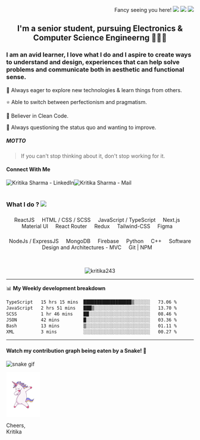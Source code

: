 <!--### Hi there 👋 

<!--
**kritika243/kritika243** is a ✨ _special_ ✨ repository because its `README.md` (this file) appears on your GitHub profile.

Here are some ideas to get you started:

- 🔭 I’m currently working on ...
- 🌱 I’m currently learning ...
- 👯 I’m looking to collaborate on ...
- 🤔 I’m looking for help with ...
- 💬 Ask me about ...
- 📫 How to reach me: ... <img src="https://raw.githubusercontent.com/ABSphreak/ABSphreak/master/gifs/Hi.gif" width="30px">
- 😄 Pronouns: ...
- ⚡ Fun fact: ...
-->
<!-- # Namaste🙏 I am Kritika Sharma  -->
<!-- Fancy seeing you here! <img src="https://raw.githubusercontent.com/aemmadi/aemmadi/master/wave.gif" width="30px">
![visitors](https://visitor-badge.glitch.me/badge?page_id=kritika243)
 -->
<!-- <img src="https://rishavanand.github.io/static/images/greetings.gif" align="center" style="width: 60%, height: 300px" />
</br>
 -->
<!-- <p>
 <img align="left" src="https://rishavanand.github.io/static/images/greetings.gif"/>
 </p>
  -->


<p align="right">
 Fancy seeing you here! <img src="https://raw.githubusercontent.com/aemmadi/aemmadi/master/wave.gif" width="30px">
<img src="https://komarev.com/ghpvc/?username=kritika243&style=plastic&label=Views"><img>
<img src="https://badges.pufler.dev/visits/kritika243/kritika243?color=black&logo=github" />
</p>
  

## <p align='center'>I'm a senior student, pursuing Electronics & Computer Science Engineerng 👩🏻‍💻</p>
### <p> I am an avid learner, I love what I do and I aspire to create ways to understand and design, experiences that can help solve problems and communicate both in aesthetic and functional sense.</p>

🎯 Always eager to explore new technologies & learn things from others.

⭐ Able to switch between perfectionism and pragmatism.

🔑 Believer in Clean Code.

🙌 Always questioning the status quo and wanting to improve.


<!-- Fancy seeing you here! <img src="https://raw.githubusercontent.com/aemmadi/aemmadi/master/wave.gif" width="30px">
![visitors](https://visitor-badge.glitch.me/badge?page_id=kritika243) -->

##### MOTTO

> If you can't stop thinking about it, don't stop working for it.

#### Connect With Me 
<a href="https://linkedin.com/in/kritika243">
  <img align="left" alt="Kritika Sharma - LinkedIn" src="https://img.shields.io/badge/LinkedIn-0077B5?style=for-the-badge&logo=linkedin&logoColor=white"/>
</a>
<a href="mailto:24kritiksharma24@gmail.com">
  <img align="left" alt="Kritika Sharma - Mail" src="https://img.shields.io/badge/Gmail-D14836?style=for-the-badge&logo=gmail&logoColor=white"/>
</a>
<br/>
<br/> 

<h3> What I do ? <img src = "https://media2.giphy.com/media/QssGEmpkyEOhBCb7e1/giphy.gif?cid=ecf05e47a0n3gi1bfqntqmob8g9aid1oyj2wr3ds3mg700bl&rid=giphy.gif" width = 32px> </h3>
 
###
<p align="center"> 
ReactJS &nbsp; &nbsp;
HTML / CSS / SCSS &nbsp; &nbsp;
JavaScript / TypeScript &nbsp; &nbsp;
Next.js &nbsp; &nbsp;
Material UI &nbsp; &nbsp;
React Router &nbsp; &nbsp;
Redux &nbsp; &nbsp;
Tailwind-CSS &nbsp; &nbsp;
Figma &nbsp; &nbsp;
 </p>
 
###
 <p align="center"> 
NodeJs / ExpressJS &nbsp; &nbsp;
MongoDB &nbsp; &nbsp;
Firebase &nbsp; &nbsp;
Python &nbsp; &nbsp;
C++ &nbsp; &nbsp;
Software Design and Architectures - MVC &nbsp; &nbsp;
Git | NPM &nbsp; &nbsp;
 </p>
 
 <br/>

<p align='center'><img align="center" src="https://github-readme-stats.vercel.app/api/top-langs?username=kritika243&show_icons=true&locale=en&layout=compact" alt="kritika243" /></p>



---


📊 **My Weekly development breakdown**
<!--START_SECTION:waka-->

```text
TypeScript   15 hrs 15 mins  ██████████████████▒░░░░░░   73.06 %
JavaScript   2 hrs 51 mins   ███▒░░░░░░░░░░░░░░░░░░░░░   13.70 %
SCSS         1 hr 46 mins    ██░░░░░░░░░░░░░░░░░░░░░░░   08.46 %
JSON         42 mins         █░░░░░░░░░░░░░░░░░░░░░░░░   03.36 %
Bash         13 mins         ▒░░░░░░░░░░░░░░░░░░░░░░░░   01.11 %
XML          3 mins          ░░░░░░░░░░░░░░░░░░░░░░░░░   00.27 %
```

<!--END_SECTION:waka-->

-------


#### Watch my contribution graph being eaten by a Snake! 🐍

![snake gif](https://github.com/kritika243/kritika243/blob/output/github-contribution-grid-snake.gif)

<img src="https://raw.githubusercontent.com/jankee31/jankee31/master/intro.gif" width="90px" align="center">

Cheers,  
Kritika



